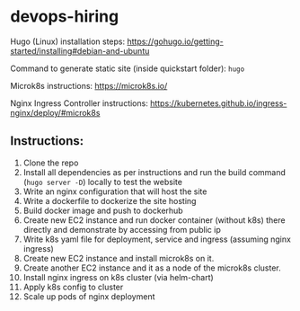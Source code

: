 # devops-hiring

Hugo (Linux) installation steps: https://gohugo.io/getting-started/installing#debian-and-ubuntu

Command to generate static site (inside quickstart folder): `hugo`

Microk8s instructions: https://microk8s.io/

Nginx Ingress Controller instructions: https://kubernetes.github.io/ingress-nginx/deploy/#microk8s


## Instructions:

1. Clone the repo
2. Install all dependencies as per instructions and run the build command (`hugo server -D`) locally to test the website
3. Write an nginx configuration that will host the site
4. Write a dockerfile to dockerize the site hosting
5. Build docker image and push to dockerhub
6. Create new EC2 instance and run docker container (without k8s) there directly and demonstrate by accessing from public ip
7. Write k8s yaml file for deployment, service and ingress (assuming nginx ingress)
8. Create new EC2 instance and install microk8s on it.
9. Create another EC2 instance and it as a node of the microk8s cluster.
10. Install nginx ingress on k8s cluster (via helm-chart)
11. Apply k8s config to cluster
12. Scale up pods of nginx deployment
